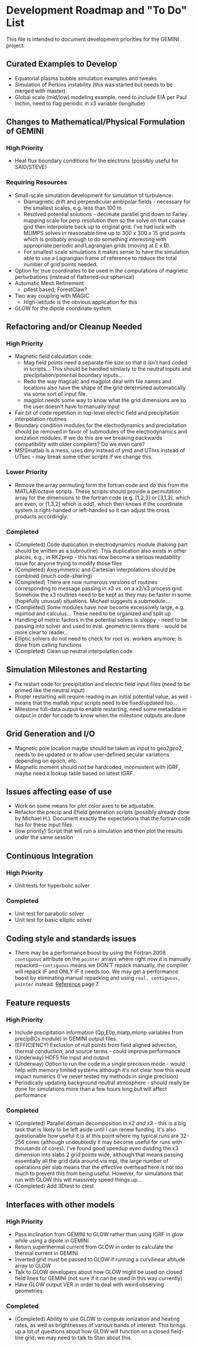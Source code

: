 # Development Roadmap and "To Do" List

This file is intended to document development priorities for the GEMINI project.  


## Curated Examples to Develop

* Equatorial plasma bubble simulation examples and tweaks
* Simulation of Perkins instability (this was started but needs to be merged with master)
* Global scale (mid/low) modeling example, need to include EIA per Paul Inchin, need to flag periodic in x3 variable (longitude)


## Changes to Mathematical/Physical Formulation of GEMINI

### High Priority

* Heat flux boundary conditions for the electrons (possibly useful for SAID/STEVE)

### Requiring Resources

* Small-scale simulation development for simulation of turbulence:  
	* Diamagnetic drift and perpendicular ambipolar fields - necessary for the smallest scales, e.g. less than 100 m
	* Resolved potential solutions - decimate parallel grid down to Farley mapping scale for perp resolution then so the solve on that coarse grid then interpolate back up to original grid.  I've had luck with MUMPS solves in reasonable time up to 300 x 300 x 15 grid points which is probably enough to do something interesting with appropriate periodic and Lagrangian grids (moving at E x B).  
	*  For smallest scale simulations it makes sense to have the simulation able to use a Lagrangian frame of reference to reduce the total number of grid points needed.
* Option for true coordinates to be used in the computations of magnetic perturbations (instead of flattened-out spherical)
* Automatic Mesh Refinement
	* p4est based; ForestClaw?
* Two way coupling with MAGIC
	* High-latitude is the obvious application for this
* GLOW for the dipole coordinate system


## Refactoring and/or Cleanup Needed

### High Priority

* Magnetic field calculation code:  
	* Mag field points need a separate file size so that it isn't hard coded in scripts...  This should be handled similarly to the neutral inputs and precipitaiton/potential boundary inputs...
	* Redo the way magcalc and magplot deal with file names and locations also have the shape of the grid determined automatically via some sort of input file.
	* magplot needs some way to know what the grid dimensions are so the user doesn't have to manually input 
* Fair bit of code repetition in top-level electric field and precipitation interpolation routines
* Boundary condition modules for the electrodynamics and precipitation should be removed in favor of submodules of the electrodynamics and ionization modules.  If we do this are we breaking backwards compatibility with older compilers?  Do we even care?
* MSISmatlab is a mess, uses dmy instead of ymd and UThrs instead of UTsec - may break some other scripts if we change this. 

### Lower Priority
 
* Remove the array permuting form the fortran code and do this from the MATLAB/octave scripts.  These scripts should provide a permutation array for the dimensions to the fortran code (e.g. [1,2,3] or [3,1,2], which are even, or [1,3,2] which is odd), which then knows if the coordinate system is right-handed or left-handed so it can adjust the cross products accordingly.

### Completed

* (Completed) Code duplication in electrodynamics module (haloing part should be written as a subroutine).  This duplication also exists in other places, e.g., in RK2prep - this has now become a serious readability issue for anyone trying to modify those files
* (Completed) Axisymmetric and Cartesian interpolations should be combined (much code-sharing)
* (Completed) There are now numerous versions of routines corresponding to message passing in x3 vs. on a x2/x3 process grid.  Somehow the x3 routines need to be kept as they may be faster in some (hopefully unusual) situations.  Michael suggests a submodule...
* (Completed) Some modules have now become excessively large, e.g. mpimod and calculus...  These need to be organized and split up
* Handling of metric factors in the potential solves is sloppy - need to be passing into solver and used to eval. geometric terms there - would be more clear to reader...
* Elliptic solvers do not need to check for root vs. workers anymore; is done from calling functions
* (Completed) Clean up neutral interpolation code


## Simulation Milestones and Restarting

* Fix restart code for precipitation and electric field input files (need to be primed like the neutral input)
* Proper restarting will require reading in an initial potential value, as well - means that the matlab input scripts need to be fixed/updated too...
* Milestone full-data output to enable restarting, need some metadata in output in order for code to know when the milestone outputs are done


## Grid Generation and I/O

* Magnetic pole location maybe should be taken as input to geo*2geo*2, needs to be updated or to allow user-defined secular variations depending on epoch, etc.
* Magnetic moment should not be hardcoded, inconsistent with IGRF, maybe need a lookup table based on latest IGRF.


## Issues affecting ease of use

* Work on some means for plot color axes to be adjustable.
* Refactor the precip and Efield generation scripts (possibly already done by Michael H.).  Document exactly the expectations that the fortran code has for these input files.  
* (low priority) Script that will run a simulation and then plot the results under the same session


## Continuous Integration

### High Priority

* Unit tests for hyperbolic solver

### Completed

* Unit test for parabolic solver
* Unit test for basic elliptic solver


## Coding style and standards issues

* There may be a performance boost by using the Fortran 2008 `contiguous` attribute on the `pointer` arrays where right now it is manually repacked--`contiguous` means we DON'T repack manually, the compiler will repack IF and ONLY IF it needs too.  We may get a performance boost by eliminating manual repacking and using `real, contiguous, pointer` instead. [Reference](https://modelingguru.nasa.gov/servlet/JiveServlet/previewBody/1527-102-1-2631/N1729-4.pdf) page 7.


## Feature requests

### High Priority

* Include precipitation information (Qp,E0p,mlatp,mlonp variables from precipBCs module) in GEMINI output files.
* (EFFICIENCY) Exclusion of null points from field aligned advection, thermal conduction, and source terms - could improve performance
* (Underway) HDF5 file input and output
* (Underway) Option to run the code in a single precision mode - would help with memory limited systems although it's not clear how this would impact numerics (I've never tested my methods in single precision)
* Periodically updating background neutral atmosphere - should really be done for simulations more than a few hours long but will affect performance

### Completed

* (Completed) Parallel domain decomposition in x2 *and* x3 - this is a big task that is likely to be left aside until I can renew funding.  It's also questionable how useful it is at this point where my typical runs are 32-256 cores (although undoubtedly it may become useful for runs with thousands of cores).  I've found good speedup even dividing the x3 dimension into slabs 2 grid points wide; although that means passing essentially all the grid data around via mpi, the large number of operations per slab means that the effective overhead here is not too much to prevent this from being useful.  However, for simulations that run with GLOW this will massively speed things up...
* (Completed) Add 3Dtest to ctest


## Interfaces with other models

### High Priority

* Pass inclination from GEMINI to GLOW rather than using IGRF in glow while using a dipole in GEMINI
* Return superthermal current from GLOW in order to calculate the thermal current in GEMINI
* Inverted grid must be passed to GLOW if running a curvilinear altitude array to GLOW
* Talk to GLOW developers about how GLOW might be used on closed field lines for GEMINI (not sure if it can be used in this way currently)
* Have GLOW output VER in order to deal with weird observing geometries.  

### Completed

* (Completed) Ability to use GLOW to compute ionization and heating rates, as well as brightnesses of various bands of interest.  This brings up a lot of questions about how GLOW will function on a closed field-line grid; we may need to talk to Stan about this.  
